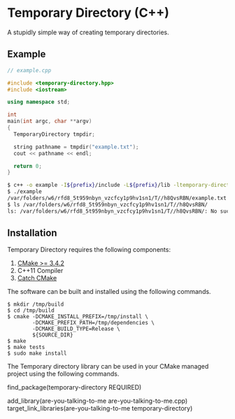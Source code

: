 Temporary Directory (C++)
=========================

A stupidly simple way of creating temporary directories.

Example
-------

```c++
// example.cpp

#include <temporary-directory.hpp>
#include <iostream>

using namespace std;

int
main(int argc, char **argv)
{
  TemporaryDirectory tmpdir;

  string pathname = tmpdir("example.txt");
  cout << pathname << endl;

  return 0;
}
```

```sh
$ c++ -o example -I${prefix}/include -L${prefix}/lib -ltemporary-directory example.cpp
$ ./example
/var/folders/w6/rfd8_5t959nbyn_vzcfcy1p9hv1sn1/T//h8QvsRBN/example.txt
$ ls /var/folders/w6/rfd8_5t959nbyn_vzcfcy1p9hv1sn1/T//h8QvsRBN/
ls: /var/folders/w6/rfd8_5t959nbyn_vzcfcy1p9hv1sn1/T//h8QvsRBN/: No such file or directory
```

Installation
------------
Temporary Directory requires the following components:
1. [CMake >= 3.4.2](https://cmake.org)
2. C++11 Compiler
3. [Catch CMake](https://github.com/markcox80/catch-cmake)

The software can be built and installed using the following commands.

    $ mkdir /tmp/build
    $ cd /tmp/build
    $ cmake -DCMAKE_INSTALL_PREFIX=/tmp/install \
            -DCMAKE_PREFIX_PATH=/tmp/dependencies \
            -DCMAKE_BUILD_TYPE=Release \
            ${SOURCE_DIR}
    $ make
    $ make tests
    $ sudo make install

The Temporary directory library can be used in your CMake managed
project using the following commands.

   find_package(temporary-directory REQUIRED)

   add_library(are-you-talking-to-me are-you-talking-to-me.cpp)
   target_link_libraries(are-you-talking-to-me temporary-directory)